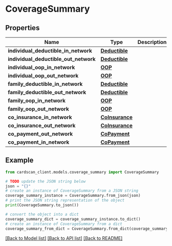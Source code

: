 # CoverageSummary


## Properties

Name | Type | Description | Notes
------------ | ------------- | ------------- | -------------
**individual_deductible_in_network** | [**Deductible**](Deductible.md) |  | [optional] 
**individual_deductible_out_network** | [**Deductible**](Deductible.md) |  | [optional] 
**individual_oop_in_network** | [**OOP**](OOP.md) |  | [optional] 
**individual_oop_out_network** | [**OOP**](OOP.md) |  | [optional] 
**family_deductible_in_network** | [**Deductible**](Deductible.md) |  | [optional] 
**family_deductible_out_network** | [**Deductible**](Deductible.md) |  | [optional] 
**family_oop_in_network** | [**OOP**](OOP.md) |  | [optional] 
**family_oop_out_network** | [**OOP**](OOP.md) |  | [optional] 
**co_insurance_in_network** | [**CoInsurance**](CoInsurance.md) |  | [optional] 
**co_insurance_out_network** | [**CoInsurance**](CoInsurance.md) |  | [optional] 
**co_payment_out_network** | [**CoPayment**](CoPayment.md) |  | [optional] 
**co_payment_in_network** | [**CoPayment**](CoPayment.md) |  | [optional] 

## Example

```python
from cardscan_client.models.coverage_summary import CoverageSummary

# TODO update the JSON string below
json = "{}"
# create an instance of CoverageSummary from a JSON string
coverage_summary_instance = CoverageSummary.from_json(json)
# print the JSON string representation of the object
print(CoverageSummary.to_json())

# convert the object into a dict
coverage_summary_dict = coverage_summary_instance.to_dict()
# create an instance of CoverageSummary from a dict
coverage_summary_from_dict = CoverageSummary.from_dict(coverage_summary_dict)
```
[[Back to Model list]](../README.md#documentation-for-models) [[Back to API list]](../README.md#documentation-for-api-endpoints) [[Back to README]](../README.md)


